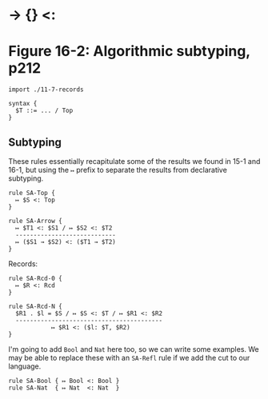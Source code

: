 # → {} <:
# Figure 16-2: Algorithmic subtyping, p212

    import ./11-7-records

    syntax {
      $T ::= ... / Top
    }


## Subtyping

These rules essentially recapitulate some of the results we found in 15-1 and
16-1, but using the `↦` prefix to separate the results from declarative
subtyping.

    rule SA-Top {
      ↦ $S <: Top
    }

    rule SA-Arrow {
      ↦ $T1 <: $S1 / ↦ $S2 <: $T2
      ----------------------------
      ↦ ($S1 → $S2) <: ($T1 → $T2)
    }

Records:

    rule SA-Rcd-0 {
      ↦ $R <: Rcd
    }

    rule SA-Rcd-N {
      $R1 . $l = $S / ↦ $S <: $T / ↦ $R1 <: $R2
      -----------------------------------------
                ↦ $R1 <: ($l: $T, $R2)
    }

I'm going to add `Bool` and `Nat` here too, so we can write some examples. We
may be able to replace these with an `SA-Refl` rule if we add the cut to our
language.

    rule SA-Bool { ↦ Bool <: Bool }
    rule SA-Nat  { ↦ Nat  <: Nat  }
